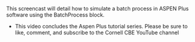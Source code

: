 This screencast will detail how to simulate a batch process in ASPEN Plus software using the BatchProcess block.


- This video concludes the Aspen Plus tutorial series. Please be sure to like, comment, and subscribe to the Cornell CBE YouTube channel